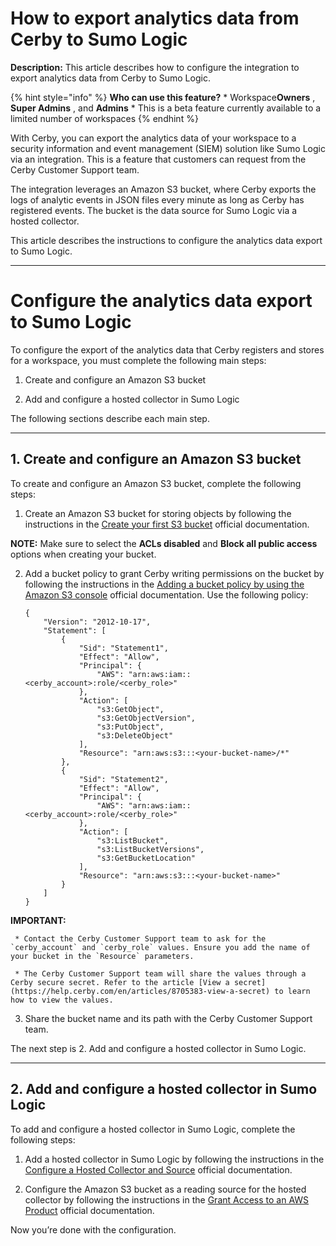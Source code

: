 # How to export analytics data from Cerby to Sumo Logic

**Description:** This article describes how to configure the integration to export analytics data from Cerby to Sumo Logic.

{% hint style="info" %} **Who can use this feature?** * Workspace**Owners** ,
**Super Admins** , and **Admins** * This is a beta feature currently available
to a limited number of workspaces {% endhint %}

With Cerby, you can export the analytics data of your workspace to a security
information and event management (SIEM) solution like Sumo Logic via an
integration. This is a feature that customers can request from the Cerby
Customer Support team.

The integration leverages an Amazon S3 bucket, where Cerby exports the logs of
analytic events in JSON files every minute as long as Cerby has registered
events. The bucket is the data source for Sumo Logic via a hosted collector.

This article describes the instructions to configure the analytics data export
to Sumo Logic.

* * *

# **Configure the analytics data export to Sumo Logic**

To configure the export of the analytics data that Cerby registers and stores
for a workspace, you must complete the following main steps:

  1. Create and configure an Amazon S3 bucket

  2. Add and configure a hosted collector in Sumo Logic

The following sections describe each main step.

* * *

## **1\. Create and configure an Amazon S3 bucket**

To create and configure an Amazon S3 bucket, complete the following steps:

  1. Create an Amazon S3 bucket for storing objects by following the instructions in the [Create your first S3 bucket](https://docs.aws.amazon.com/AmazonS3/latest/userguide/creating-bucket.html) official documentation.

**NOTE:** Make sure to select the **ACLs disabled** and **Block all public
access** options when creating your bucket.

  2. Add a bucket policy to grant Cerby writing permissions on the bucket by following the instructions in the [Adding a bucket policy by using the Amazon S3 console](https://docs.aws.amazon.com/AmazonS3/latest/userguide/add-bucket-policy.html) official documentation. Use the following policy:
         
         {  
             "Version": "2012-10-17",  
             "Statement": [  
                 {  
                     "Sid": "Statement1",  
                     "Effect": "Allow",  
                     "Principal": {  
                         "AWS": "arn:aws:iam::<cerby_account>:role/<cerby_role>"  
                     },  
                     "Action": [  
                         "s3:GetObject",  
                         "s3:GetObjectVersion",  
                         "s3:PutObject",  
                         "s3:DeleteObject"  
                     ],  
                     "Resource": "arn:aws:s3:::<your-bucket-name>/*"  
                 },  
                 {  
                     "Sid": "Statement2",  
                     "Effect": "Allow",  
                     "Principal": {  
                         "AWS": "arn:aws:iam::<cerby_account>:role/<cerby_role>"  
                     },  
                     "Action": [  
                         "s3:ListBucket",  
                         "s3:ListBucketVersions",  
                         "s3:GetBucketLocation"  
                     ],  
                     "Resource": "arn:aws:s3:::<your-bucket-name>"  
                 }  
             ]  
         }

**IMPORTANT:**

     * Contact the Cerby Customer Support team to ask for the `cerby_account` and `cerby_role` values. Ensure you add the name of your bucket in the `Resource` parameters.

     * The Cerby Customer Support team will share the values through a Cerby secure secret. Refer to the article [View a secret](https://help.cerby.com/en/articles/8705383-view-a-secret) to learn how to view the values.

  3. Share the bucket name and its path with the Cerby Customer Support team.

The next step is 2\. Add and configure a hosted collector in Sumo Logic.

* * *

## **2\. Add and configure a hosted collector in Sumo Logic**

To add and configure a hosted collector in Sumo Logic, complete the following
steps:

  1. Add a hosted collector in Sumo Logic by following the instructions in the [Configure a Hosted Collector and Source](https://help.sumologic.com/docs/send-data/hosted-collectors/configure-hosted-collector/) official documentation.

  2. Configure the Amazon S3 bucket as a reading source for the hosted collector by following the instructions in the [Grant Access to an AWS Product](https://help.sumologic.com/docs/send-data/hosted-collectors/amazon-aws/grant-access-aws-product/) official documentation. 

Now you’re done with the configuration.

